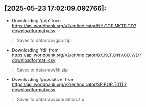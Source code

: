 
## [2025-05-23 17:02:09.092766]:
- Downloading 'gdp' from https://api.worldbank.org/v2/en/indicator/NY.GDP.MKTP.CD?downloadformat=csv
> Saved to data/raw/gdp.zip
- Downloading 'fdi' from https://api.worldbank.org/v2/en/indicator/BX.KLT.DINV.CD.WD?downloadformat=csv
> Saved to data/raw/fdi.zip
- Downloading 'population' from https://api.worldbank.org/v2/en/indicator/SP.POP.TOTL?downloadformat=csv
> Saved to data/raw/population.zip
